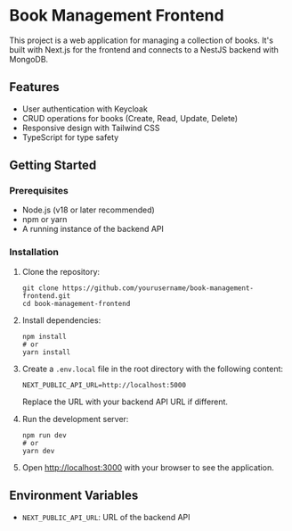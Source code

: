# Book Management Frontend

This project is a web application for managing a collection of books. It's built with Next.js for the frontend and connects to a NestJS backend with MongoDB.

## Features

- User authentication with Keycloak
- CRUD operations for books (Create, Read, Update, Delete)
- Responsive design with Tailwind CSS
- TypeScript for type safety

## Getting Started

### Prerequisites

- Node.js (v18 or later recommended)
- npm or yarn
- A running instance of the backend API

### Installation

1. Clone the repository:
   ```
   git clone https://github.com/yourusername/book-management-frontend.git
   cd book-management-frontend
   ```

2. Install dependencies:
   ```
   npm install
   # or
   yarn install
   ```

3. Create a `.env.local` file in the root directory with the following content:
   ```
   NEXT_PUBLIC_API_URL=http://localhost:5000
   ```
   Replace the URL with your backend API URL if different.

4. Run the development server:
   ```
   npm run dev
   # or
   yarn dev
   ```

5. Open [http://localhost:3000](http://localhost:3000) with your browser to see the application.

## Environment Variables

- `NEXT_PUBLIC_API_URL`: URL of the backend API